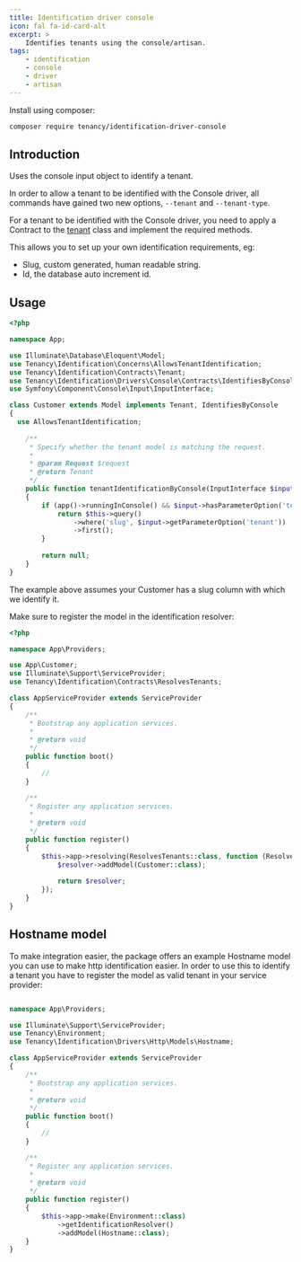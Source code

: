 ```yaml
---
title: Identification driver console
icon: fal fa-id-card-alt
excerpt: >
    Identifies tenants using the console/artisan.
tags:
    - identification
    - console
    - driver
    - artisan
---
```

Install using composer:

```bash
composer require tenancy/identification-driver-console
```

## Introduction

Uses the console input object to identify a tenant. 

In order to allow a tenant to be identified with the Console driver, all
commands have gained two new options, `--tenant` and `--tenant-type`.

For a tenant to be identified with the Console driver, you
need to apply a Contract to the [tenant][what-is-a-tenant] class and implement the required
methods.

This allows you to set up your own identification requirements, eg:

* Slug, custom generated, human readable string.
* Id, the database auto increment id.

## Usage

```php
<?php

namespace App;

use Illuminate\Database\Eloquent\Model;
use Tenancy\Identification\Concerns\AllowsTenantIdentification;
use Tenancy\Identification\Contracts\Tenant;
use Tenancy\Identification\Drivers\Console\Contracts\IdentifiesByConsole;
use Symfony\Component\Console\Input\InputInterface;

class Customer extends Model implements Tenant, IdentifiesByConsole
{
  use AllowsTenantIdentification;
  
    /**
     * Specify whether the tenant model is matching the request.
     *
     * @param Request $request
     * @return Tenant
     */
    public function tenantIdentificationByConsole(InputInterface $input): ?Tenant
    {
        if (app()->runningInConsole() && $input->hasParameterOption('tenant')) {
            return $this->query()
                ->where('slug', $input->getParameterOption('tenant'))
                ->first();
        }
        
        return null;
    }
}
```

The example above assumes your Customer has a slug column with which we identify it.

Make sure to register the model in the identification resolver:

```php
<?php

namespace App\Providers;

use App\Customer;
use Illuminate\Support\ServiceProvider;
use Tenancy\Identification\Contracts\ResolvesTenants;

class AppServiceProvider extends ServiceProvider
{
    /**
     * Bootstrap any application services.
     *
     * @return void
     */
    public function boot()
    {
        //
    }

    /**
     * Register any application services.
     *
     * @return void
     */
    public function register()
    {
        $this->app->resolving(ResolvesTenants::class, function (ResolvesTenants $resolver) {
            $resolver->addModel(Customer::class);
            
            return $resolver;
        });
    }
}
```

## Hostname model

To make integration easier, the package offers an example Hostname model you can use to make http identification
easier. In order to use this to identify a tenant you have to register the model as valid tenant in your
service provider:

```php

namespace App\Providers;

use Illuminate\Support\ServiceProvider;
use Tenancy\Environment;
use Tenancy\Identification\Drivers\Http\Models\Hostname;

class AppServiceProvider extends ServiceProvider
{
    /**
     * Bootstrap any application services.
     *
     * @return void
     */
    public function boot()
    {
        //
    }

    /**
     * Register any application services.
     *
     * @return void
     */
    public function register()
    {
        $this->app->make(Environment::class)
            ->getIdentificationResolver()
            ->addModel(Hostname::class);
    }
}
```

[what-is-a-tenant]: what-is-a-tenant
